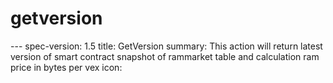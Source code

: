 <h1 class="contract">getversion</h1>
---
spec-version: 1.5
title: GetVersion
summary: This action will return latest version of smart contract snapshot of rammarket table and calculation ram price in bytes per vex
icon:
